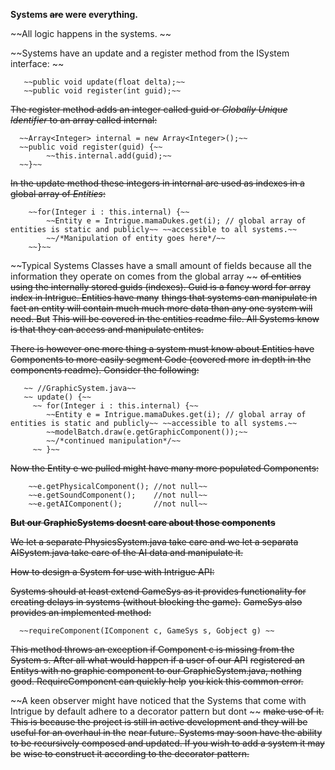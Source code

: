 **Systems ~~are~~ were everything.**


~~All logic happens in the systems.  ~~


~~Systems have an update and a register method from the ISystem interface: ~~


       ~~public void update(float delta);~~
       ~~public void register(int guid);~~


~~The register method adds an integer called guid or *Globally Unique Identifier* to an array called internal:~~


      ~~Array<Integer> internal = new Array<Integer>();~~
      ~~public void register(guid) {~~
      		~~this.internal.add(guid);~~
      ~~}~~


~~In the update method these integers in internal are used as indexes in a global array of *Entities*:~~


		~~for(Integer i : this.internal) {~~
			~~Entity e = Intrigue.mamaDukes.get(i); // global array of entities is static and publicly~~ ~~accessible to all systems.~~
			~~/*Manipulation of entity goes here*/~~
		~~}~~


~~Typical Systems Classes have a small amount of fields because all the information they operate on comes from the global array ~~
~~of entities using the internally stored guids (indexes).  Guid is a fancy word for array index in Intrigue.  Entities have many~~
~~things that systems can manipulate in fact an entity will contain much much more data than any one system will need.  But~~
~~This will be covered in the entities readme file.  All Systems know is that they can access and manipulate entites.~~


~~There is however one more thing a system must know about Entities have Components to more easily segment Code (covered more~~
~~in depth in the components readme).  Consider the following:~~


       ~~ //GraphicSystem.java~~
	   ~~ update() {~~
         ~~ for(Integer i : this.internal) {~~
			~~Entity e = Intrigue.mamaDukes.get(i); // global array of entities is static and publicly~~ ~~accessible to all systems.~~
			~~modelBatch.draw(e.getGraphicComponent());~~
			~~/*continued manipulation*/~~
		 ~~ }~~


~~Now the Entity e we pulled might have many more populated Components:~~


		~~e.getPhysicalComponent(); //not null~~
		~~e.getSoundComponent();    //not null~~
		~~e.getAIComponent();       //not null~~
		
		
~~**But our GraphicSystems doesnt care about those components**~~

~~We let a separate PhysicsSystem.java take care and we let a separata AISystem.java take care of the AI data and manipulate it.~~


~~How to design a System for use with Intrigue API:~~

~~Systems should at least extend GameSys as it provides functionality for creating delays in systems (without blocking the game).~~
~~GameSys also provides an implemented method:~~


      ~~requireComponent(IComponent c, GameSys s, Gobject g) ~~
      
~~This method throws an exception if Component c is missing from the System s.  After all what would happen if a user of our API~~
~~registered an Entitys with no graphic component to our GraphicSystem.java, nothing good.  RequireComponent can quickly help~~
~~you kick this common error.~~


~~A keen observer might have noticed that the Systems that come with Intrigue by default adhere to a decorator pattern but dont ~~
~~make use of it.  This is because the project is still in active development and they will be useful for an overhaul in the~~
~~near future.   Systems may soon have the ability to be recursively composed and updated.   If you wish to add a system it may be~~
 ~~wise to construct it according to the decorator pattern.~~

